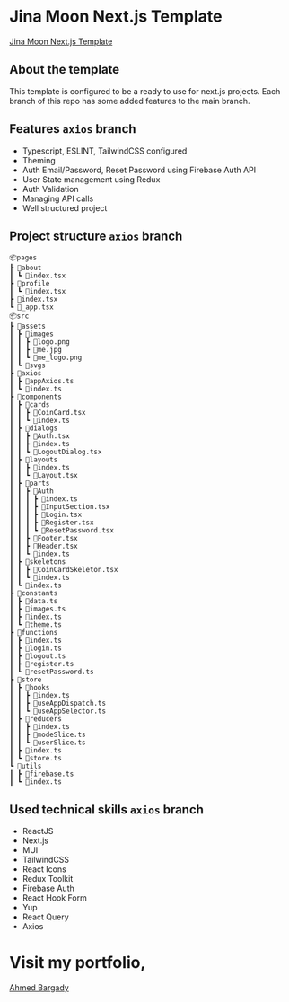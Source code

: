 # Jina Moon Next.js Template

[Jina Moon Next.js Template](https://jinamoon-nextjs-template.ahmedbargady.me)

## About the template

This template is configured to be a ready to use for next.js projects. Each branch of this repo has some added features to the main branch.

## Features `axios` branch

- Typescript, ESLINT, TailwindCSS configured
- Theming
- Auth Email/Password, Reset Password using Firebase Auth API
- User State management using Redux
- Auth Validation
- Managing API calls
- Well structured project

## Project structure `axios` branch

```
📦pages
┣ 📂about
┃ ┗ 📜index.tsx
┣ 📂profile
┃ ┗ 📜index.tsx
┣ 📜index.tsx
┗ 📜_app.tsx
📦src
┣ 📂assets
┃ ┣ 📂images
┃ ┃ ┣ 📜logo.png
┃ ┃ ┣ 📜me.jpg
┃ ┃ ┗ 📜me_logo.png
┃ ┗ 📂svgs
┣ 📂axios
┃ ┣ 📜appAxios.ts
┃ ┗ 📜index.ts
┣ 📂components
┃ ┣ 📂cards
┃ ┃ ┣ 📜CoinCard.tsx
┃ ┃ ┗ 📜index.ts
┃ ┣ 📂dialogs
┃ ┃ ┣ 📜Auth.tsx
┃ ┃ ┣ 📜index.ts
┃ ┃ ┗ 📜LogoutDialog.tsx
┃ ┣ 📂layouts
┃ ┃ ┣ 📜index.ts
┃ ┃ ┗ 📜Layout.tsx
┃ ┣ 📂parts
┃ ┃ ┣ 📂Auth
┃ ┃ ┃ ┣ 📜index.ts
┃ ┃ ┃ ┣ 📜InputSection.tsx
┃ ┃ ┃ ┣ 📜Login.tsx
┃ ┃ ┃ ┣ 📜Register.tsx
┃ ┃ ┃ ┗ 📜ResetPassword.tsx
┃ ┃ ┣ 📜Footer.tsx
┃ ┃ ┣ 📜Header.tsx
┃ ┃ ┗ 📜index.ts
┃ ┣ 📂skeletons
┃ ┃ ┣ 📜CoinCardSkeleton.tsx
┃ ┃ ┗ 📜index.ts
┃ ┗ 📜index.ts
┣ 📂constants
┃ ┣ 📜data.ts
┃ ┣ 📜images.ts
┃ ┣ 📜index.ts
┃ ┗ 📜theme.ts
┣ 📂functions
┃ ┣ 📜index.ts
┃ ┣ 📜login.ts
┃ ┣ 📜logout.ts
┃ ┣ 📜register.ts
┃ ┗ 📜resetPassword.ts
┣ 📂store
┃ ┣ 📂hooks
┃ ┃ ┣ 📜index.ts
┃ ┃ ┣ 📜useAppDispatch.ts
┃ ┃ ┗ 📜useAppSelector.ts
┃ ┣ 📂reducers
┃ ┃ ┣ 📜index.ts
┃ ┃ ┣ 📜modeSlice.ts
┃ ┃ ┗ 📜userSlice.ts
┃ ┣ 📜index.ts
┃ ┗ 📜store.ts
┗ 📂utils
┃ ┣ 📜firebase.ts
┃ ┗ 📜index.ts
```

## Used technical skills `axios` branch

- ReactJS
- Next.js
- MUI
- TailwindCSS
- React Icons
- Redux Toolkit
- Firebase Auth
- React Hook Form
- Yup
- React Query
- Axios

# Visit my portfolio,

[Ahmed Bargady](https://ahmedbargady.me)
